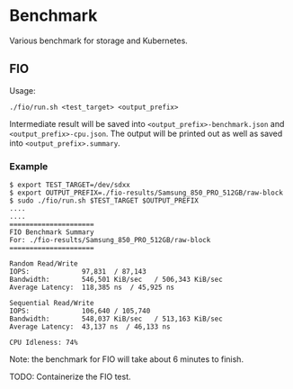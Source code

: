 # Benchmark

Various benchmark for storage and Kubernetes.

## FIO

Usage:
```
./fio/run.sh <test_target> <output_prefix>
```

Intermediate result will be saved into `<output_prefix>-benchmark.json` and `<output_prefix>-cpu.json`.
The output will be printed out as well as saved into `<output_prefix>.summary`.

### Example
```
$ export TEST_TARGET=/dev/sdxx
$ export OUTPUT_PREFIX=./fio-results/Samsung_850_PRO_512GB/raw-block
$ sudo ./fio/run.sh $TEST_TARGET $OUTPUT_PREFIX
....
....
=====================
FIO Benchmark Summary
For: ./fio-results/Samsung_850_PRO_512GB/raw-block
=====================

Random Read/Write
IOPS:             97,831  / 87,143
Bandwidth:        546,501 KiB/sec   / 506,343 KiB/sec
Average Latency:  118,385 ns  / 45,925 ns

Sequential Read/Write
IOPS:             106,640 / 105,740
Bandwidth:        548,037 KiB/sec   / 513,163 KiB/sec
Average Latency:  43,137 ns  / 46,133 ns

CPU Idleness: 74%
```

Note: the benchmark for FIO will take about 6 minutes to finish.

TODO: Containerize the FIO test.
